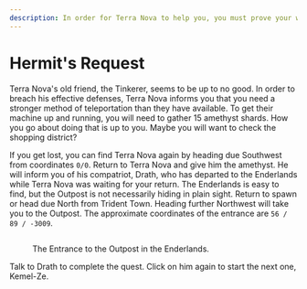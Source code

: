 ```yaml
---
description: In order for Terra Nova to help you, you must prove your worth.
---
```


# Hermit's Request

Terra Nova's old friend, the Tinkerer, seems to be up to no good. In order to breach his effective defenses, Terra Nova informs you that you need a stronger method of teleportation than they have available. To get their machine up and running, you will need to gather 15 amethyst shards. How you go about doing that is up to you. Maybe you will want to check the shopping district?

If you get lost, you can find Terra Nova again by heading due Southwest from coordinates `0/0`. Return to Terra Nova and give him the amethyst. He will inform you of his compatriot, Drath, who has departed to the Enderlands while Terra Nova was waiting for your return. The Enderlands is easy to find, but the Outpost is not necessarily hiding in plain sight. Return to spawn or head due North from Trident Town. Heading further Northwest will take you to the Outpost. The approximate coordinates of the entrance are `56 / 89 / -3009`.

<figure><img src="../../../.gitbook/assets/2024-07-10_14.41.09.png" alt=""><figcaption><p>The Entrance to the Outpost in the Enderlands.</p></figcaption></figure>

Talk to Drath to complete the quest. Click on him again to start the next one, Kemel-Ze.

